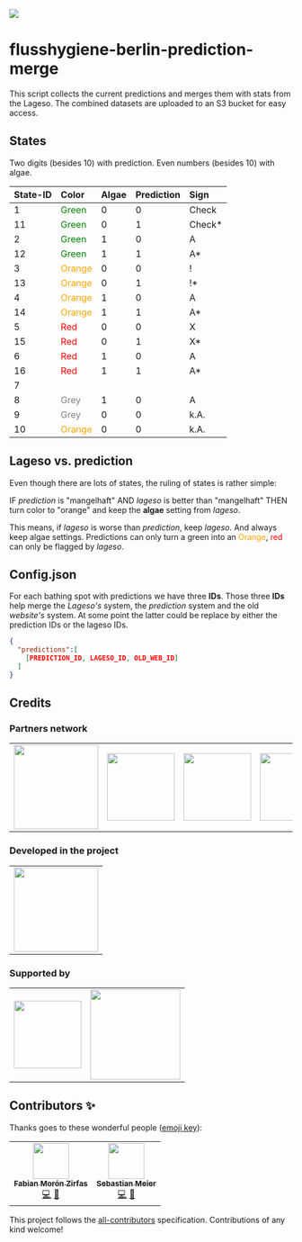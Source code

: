 ![](https://img.shields.io/badge/Build%20with%20%E2%9D%A4%EF%B8%8F-at%20Technologiesitftung%20Berlin-blue)

# flusshygiene-berlin-prediction-merge

This script collects the current predictions and merges them with stats from the Lageso. The combined datasets are uploaded to an S3 bucket for easy access.

## States

Two digits (besides 10) with prediction.
Even numbers (besides 10) with algae.

| State-ID | Color | Algae | Prediction | Sign |
|:-------- |:----- |:----- |:---------- |:---- |
|1|<span style="color:green;">Green</span>|0|0|Check|
|11|<span style="color:green;">Green</span>|0|1|Check*|
|2|<span style="color:green;">Green</span>|1|0|A|
|12|<span style="color:green;">Green</span>|1|1|A*|
|3|<span style="color:orange;">Orange</span>|0|0|!|
|13|<span style="color:orange;">Orange</span>|0|1|!*|
|4|<span style="color:orange;">Orange</span>|1|0|A|
|14|<span style="color:orange;">Orange</span>|1|1|A*|
|5|<span style="color:red;">Red</span>|0|0|X|
|15|<span style="color:red;">Red</span>|0|1|X*|
|6|<span style="color:red;">Red</span>|1|0|A|
|16|<span style="color:red;">Red</span>|1|1|A*|
|7|||||
|8|<span style="color:grey;">Grey</span>|1|0|A|
|9|<span style="color:grey;">Grey</span>|0|0|k.A.|
|10|<span style="color:orange;">Orange</span>|0|0|k.A.|

## Lageso vs. prediction
Even though there are lots of states, the ruling of states is rather simple:

IF *prediction* is "mangelhaft" AND *lageso* is better than "mangelhaft" THEN turn color to "orange" and keep the **algae** setting from *lageso*.

This means, if *lageso* is worse than *prediction*, keep *lageso*. And always keep algae settings. Predictions can only turn a green into an <span style="color:orange;">Orange</span>, <span style="color:red;">red</span> can only be flagged by *lageso*.

## Config.json
For each bathing spot with predictions we have three **IDs**. Those three **IDs** help merge the *Lageso's* system, the *prediction* system and the old *website's* system. At some point the latter could be replace by either the prediction IDs or the lageso IDs.

```json
{
  "predictions":[
    [PREDICTION_ID, LAGESO_ID, OLD_WEB_ID]
  ]
}
```

## Credits

### Partners network
<table>
  <tr>
    <td>
      <a src="https://www.berlin.de/lageso/">
        <img width="150" src="https://logos.citylab-berlin.org/logo-lageso.svg" />
      </a>
    </td>
    <td>
      <a src="https://www.bwb.de/de/index.php">
        <img width="120" src="https://logos.citylab-berlin.org/logo-berliner-wasserbetriebe.svg" />
      </a>
    </td>
    <td>
      <a src="https://www.kompetenz-wasser.de/en">
        <img width="120" src="https://logos.citylab-berlin.org/logo-kwb.svg" />
      </a>
    </td>
    <td>
      <a src="https://www.technologiestiftung-berlin.de/en/">
        <img width="120" src="https://logos.citylab-berlin.org/logo-technologiestiftung-berlin-en.svg" />
      </a>
    </td>
  </tr>
</table>

### Developed in the project
<table>
  <tr>
    <td>
      <a src="https://www.kompetenz-wasser.de/en">
        <img width="150" src="https://logos.citylab-berlin.org/logo-flusshygiene.png" />
      </a>
    </td>
</table>

### Supported by
<table>
  <tr>
    <td>
      <a src="https://www.bmbf.de/bmbf/en/home/home_node.html">
        <img width="120" src="https://logos.citylab-berlin.org/logo-bbf.svg" />
      </a>
    </td>
    <td>
      <a src="https://bmbf.nawam-rewam.de/en/">
        <img width="160" src="https://logos.citylab-berlin.org/logo-nawam.jpg" />
      </a>
    </td>
  </tr>
</table>

## Contributors ✨

Thanks goes to these wonderful people ([emoji key](https://allcontributors.org/docs/en/emoji-key)):

<!-- ALL-CONTRIBUTORS-LIST:START - Do not remove or modify this section -->
<!-- prettier-ignore-start -->
<!-- markdownlint-disable -->
<table>
  <tr>
    <td align="center"><a href="https://fabianmoronzirfas.me/"><img src="https://avatars.githubusercontent.com/u/315106?v=4?s=64" width="64px;" alt=""/><br /><sub><b>Fabian Morón Zirfas</b></sub></a><br /><a href="https://github.com/technologiestiftung/flusshygiene-berlin-prediction-merge/commits?author=ff6347" title="Code">💻</a> <a href="https://github.com/technologiestiftung/flusshygiene-berlin-prediction-merge/commits?author=ff6347" title="Documentation">📖</a></td>
    <td align="center"><a href="http://www.sebastianmeier.eu/"><img src="https://avatars.githubusercontent.com/u/302789?v=4?s=64" width="64px;" alt=""/><br /><sub><b>Sebastian Meier</b></sub></a><br /><a href="https://github.com/technologiestiftung/flusshygiene-berlin-prediction-merge/commits?author=sebastian-meier" title="Code">💻</a> <a href="https://github.com/technologiestiftung/flusshygiene-berlin-prediction-merge/commits?author=sebastian-meier" title="Documentation">📖</a></td>
  </tr>
</table>

<!-- markdownlint-restore -->
<!-- prettier-ignore-end -->

<!-- ALL-CONTRIBUTORS-LIST:END -->

This project follows the [all-contributors](https://github.com/all-contributors/all-contributors) specification. Contributions of any kind welcome!